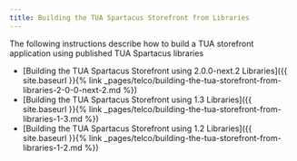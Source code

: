 ```yaml
---
title: Building the TUA Spartacus Storefront from Libraries
---
```


The following instructions describe how to build a TUA storefront application using published TUA Spartacus libraries

- [Building the TUA Spartacus Storefront using 2.0.0-next.2 Libraries]({{ site.baseurl }}{% link _pages/telco/building-the-tua-storefront-from-libraries-2-0-0-next-2.md %})
- [Building the TUA Spartacus Storefront using 1.3 Libraries]({{ site.baseurl }}{% link _pages/telco/building-the-tua-storefront-from-libraries-1-3.md %})
- [Building the TUA Spartacus Storefront using 1.2 Libraries]({{ site.baseurl }}{% link _pages/telco/building-the-tua-storefront-from-libraries-1-2.md %})
